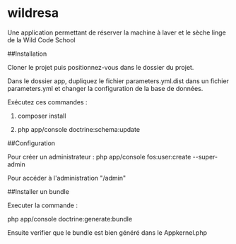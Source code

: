 wildresa
========


Une application permettant de réserver la machine à laver et le sèche linge de la Wild Code School


##Installation


Cloner le projet puis positionnez-vous dans le dossier du projet.


Dans le dossier app, dupliquez le fichier parameters.yml.dist dans un fichier parameters.yml et changer la configuration de la base de données.


Exécutez ces commandes :

1. composer install

2. php app/console doctrine:schema:update


##Configuration


Pour créer un administrateur : php app/console fos:user:create --super-admin

Pour accéder à l'administration "/admin"

##Installer un bundle


Executer la commande : 

php app/console doctrine:generate:bundle

Ensuite verifier que le bundle est bien généré dans le Appkernel.php









